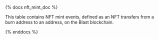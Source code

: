 {% docs nft_mint_doc %}

This table contains NFT mint events, defined as an NFT transfers from a burn address to an address, on the Blast blockchain.

{% enddocs %}